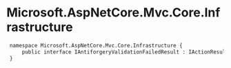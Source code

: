 # Microsoft.AspNetCore.Mvc.Core.Infrastructure

``` diff
 namespace Microsoft.AspNetCore.Mvc.Core.Infrastructure {
     public interface IAntiforgeryValidationFailedResult : IActionResult
 }
```

